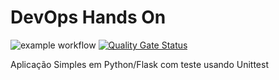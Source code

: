 # DevOps Hands On
![example workflow](https://github.com/brunogalletti/devopslab/actions/workflows/pipeline.yml/badge.svg)
[![Quality Gate Status](https://sonarcloud.io/api/project_badges/measure?project=brunogalletti_devopslab&metric=alert_status)](https://sonarcloud.io/summary/new_code?id=brunogalletti_devopslab)

Aplicação Simples em Python/Flask com teste usando Unittest